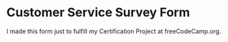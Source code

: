 # Customer Service Survey Form

I made this form just to fulfill my Certification Project at freeCodeCamp.org.
